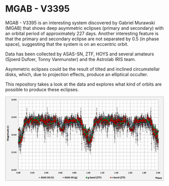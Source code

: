 # MGAB - V3395

MGAB - V3395 is an interesting system discovered by Gabriel Murawski (MGAB) that shows deep asymmetric eclipses (primary and secondary) with an orbital period of approximately 227 days.
Another interesting feature is that the primary and secondary eclipse are not separated by 0.5 (in phase space), suggesting that the system is on an eccentric orbit.

Data has been collected by ASAS-SN, ZTF, HOYS and several amateurs (Sjoerd Dufoer, Tonny Vanmunster) and the Astrolab IRIS team.

Asymmetric eclipses could be the result of tilted and inclined circumstellar disks, which, due to projection effects, produce an elliptical occulter.

This repository takes a look at the data and explores what kind of orbits are possible to produce these eclipses.

![](light_curve_phased.png)
